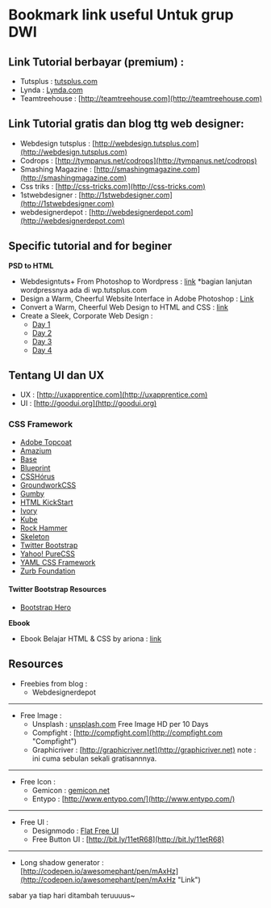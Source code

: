 # Bookmark link useful Untuk grup DWI #

## Link Tutorial berbayar (premium) : ##

- Tutsplus : [tutsplus.com ](http://tutsplus.com)
- Lynda : [Lynda.com](http://lynda.com)
- Teamtreehouse : [http://teamtreehouse.com](http://teamtreehouse.com)

## Link Tutorial gratis dan blog ttg web designer: ##

- Webdesign tutsplus : [http://webdesign.tutsplus.com](http://webdesign.tutsplus.com)
- Codrops : [http://tympanus.net/codrops](http://tympanus.net/codrops)
- Smashing Magazine : [http://smashingmagazine.com](http://smashingmagazine.com)
- Css triks : [http://css-tricks.com](http://css-tricks.com)
- 1stwebdesigner : [http://1stwebdesigner.com](http://1stwebdesigner.com)
- webdesignerdepot : [http://webdesignerdepot.com](http://webdesignerdepot.com)



## Specific tutorial and for beginer ##

**PSD to HTML**

- Webdesigntuts+ From Photoshop to Wordpress : [link](http://webdesign.tutsplus.com/sessions/adaptive-blog-theme-from-photoshop-to-wordpress/)   *bagian lanjutan wordpressnya ada di wp.tutsplus.com
- Design a Warm, Cheerful Website Interface in Adobe Photoshop : [Link](http://webdesign.tutsplus.com/tutorials/design-a-warm-cheerful-website-interface-in-adobe-photoshop/)
- Convert a Warm, Cheerful Web Design to HTML and CSS : [link](http://net.tutsplus.com/tutorials/site-builds/convert-a-warm-cheerful-web-design-to-html-and-css/)
- Create a Sleek, Corporate Web Design :
	- [Day 1](http://webdesign.tutsplus.com/tutorials/create-a-sleek-corporate-web-design-part-13/)
	- [Day 2](http://webdesign.tutsplus.com/tutorials/complete-websites/create-a-sleek-corporate-web-design-hd-video-series-day-2/)
	- [Day 3](http://webdesign.tutsplus.com/tutorials/complete-websites/create-a-sleek-corporate-web-design-hd-video-series-day-3/)
	- [Day 4](http://webdesign.tutsplus.com/tutorials/complete-websites/create-a-sleek-corporate-web-design-hd-video-series-day-4/)

## Tentang UI dan UX ##

- UX : [http://uxapprentice.com](http://uxapprentice.com)
- UI : [http://goodui.org](http://goodui.org)

### CSS Framework ###
- [Adobe Topcoat](http://topcoat.io/)
- [Amazium](http://www.amazium.co.uk/)
- [Base](http://matthewhartman.github.io/base/)
- [Blueprint](http://www.blueprintcss.org/)
- [CSSHórus](http://csshor.us/)
- [GroundworkCSS](http://groundwork.sidereel.com/)
- [Gumby](http://gumbyframework.com/)
- [HTML KickStart](http://www.99lime.com/elements/)
- [Ivory](http://weice.in/ivory/)
- [Kube](http://imperavi.com/kube/)
- [Rock Hammer](http://malarkey.github.io/Rock-Hammer/)
- [Skeleton](http://www.getskeleton.com/)
- [Twitter Bootstrap](http://twitter.github.com/bootstrap/)
- [Yahoo! PureCSS](http://purecss.io/)
- [YAML CSS Framework](http://www.yaml.de/)
- [Zurb Foundation](http://foundation.zurb.com/)

#### Twitter Bootstrap Resources ####
- [Bootstrap Hero](http://bootstraphero.com/the-big-badass-list-of-twitter-bootstrap-resources)

**Ebook**

- Ebook Belajar HTML & CSS by ariona : [link](http://www.ariona.net/ebook-belajar-html-dan-css/)

## Resources

- Freebies from blog :
	- Webdesignerdepot

------------

- Free Image :
	- Unsplash : [unsplash.com](http://unsplash.com) Free Image HD per 10 Days
	- Compfight : [http://compfight.com](http://compfight.com "Compfight")
	- Graphicriver : [http://graphicriver.net](http://graphicriver.net) note : ini cuma sebulan sekali gratisannnya.

----------

- Free Icon :
	- Gemicon  : [gemicon.net](gemicon.net)
	- Entypo : [http://www.entypo.com/](http://www.entypo.com/)

----------

- Free UI :
	- Designmodo : [Flat Free UI](http://designmodo.com/flat-free/)
	- Free Button UI : [http://bit.ly/11etR68](http://bit.ly/11etR68)

-------

- Long shadow generator : [http://codepen.io/awesomephant/pen/mAxHz](http://codepen.io/awesomephant/pen/mAxHz "Link")

sabar ya tiap hari ditambah teruuuus~
